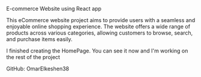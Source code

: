 E-commerce Website using React app

This eCommerce website project aims to provide users with a seamless and enjoyable online shopping experience. The website offers a wide range of products across various categories, allowing customers to browse, search, and purchase items easily.


I finished creating the HomePage.
You can see it now and I'm working on the rest of the project











GitHub: OmarElkeshen38
